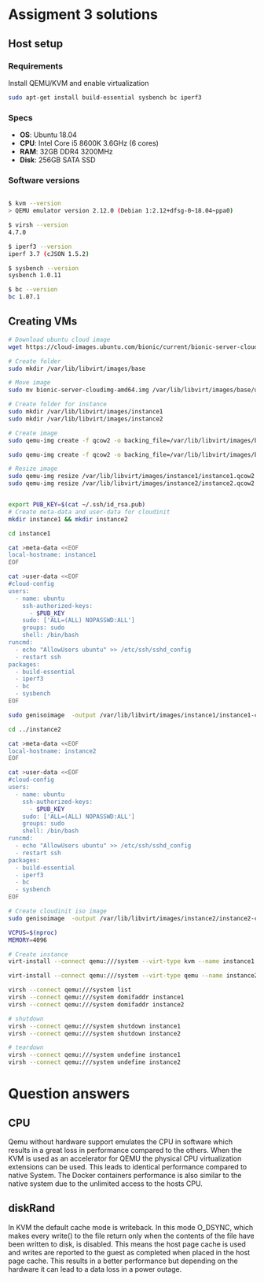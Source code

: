 # Assigment 3 solutions

## Host setup

### Requirements

Install QEMU/KVM and enable virtualization

```sh
sudo apt-get install build-essential sysbench bc iperf3
```

### Specs

- **OS**: Ubuntu 18.04
- **CPU**: Intel Core i5 8600K 3.6GHz (6 cores)
- **RAM**: 32GB DDR4 3200MHz
- **Disk**: 256GB SATA SSD

### Software versions

```sh

$ kvm --version
> QEMU emulator version 2.12.0 (Debian 1:2.12+dfsg-0~18.04~ppa0)

$ virsh --version
4.7.0

$ iperf3 --version
iperf 3.7 (cJSON 1.5.2)

$ sysbench --version
sysbench 1.0.11

$ bc --version
bc 1.07.1
```

## Creating VMs

```sh
# Download ubuntu cloud image
wget https://cloud-images.ubuntu.com/bionic/current/bionic-server-cloudimg-amd64.img

# Create folder
sudo mkdir /var/lib/libvirt/images/base

# Move image
sudo mv bionic-server-cloudimg-amd64.img /var/lib/libvirt/images/base/ubuntu-18.04.qcow2

# Create folder for instance
sudo mkdir /var/lib/libvirt/images/instance1
sudo mkdir /var/lib/libvirt/images/instance2

# Create image
sudo qemu-img create -f qcow2 -o backing_file=/var/lib/libvirt/images/base/ubuntu-18.04.qcow2 /var/lib/libvirt/images/instance1/instance1.qcow2

sudo qemu-img create -f qcow2 -o backing_file=/var/lib/libvirt/images/base/ubuntu-18.04.qcow2 /var/lib/libvirt/images/instance2/instance2.qcow2

# Resize image
sudo qemu-img resize /var/lib/libvirt/images/instance1/instance1.qcow2 15G
sudo qemu-img resize /var/lib/libvirt/images/instance2/instance2.qcow2 15G


export PUB_KEY=$(cat ~/.ssh/id_rsa.pub)
# Create meta-data and user-data for cloudinit
mkdir instance1 && mkdir instance2

cd instance1

cat >meta-data <<EOF
local-hostname: instance1
EOF

cat >user-data <<EOF
#cloud-config
users:
  - name: ubuntu
    ssh-authorized-keys:
      - $PUB_KEY
    sudo: ['ALL=(ALL) NOPASSWD:ALL']
    groups: sudo
    shell: /bin/bash
runcmd:
  - echo "AllowUsers ubuntu" >> /etc/ssh/sshd_config
  - restart ssh
packages:
  - build-essential
  - iperf3
  - bc
  - sysbench
EOF

sudo genisoimage  -output /var/lib/libvirt/images/instance1/instance1-cidata.iso -volid cidata -joliet -rock user-data meta-data

cd ../instance2

cat >meta-data <<EOF
local-hostname: instance2
EOF

cat >user-data <<EOF
#cloud-config
users:
  - name: ubuntu
    ssh-authorized-keys:
      - $PUB_KEY
    sudo: ['ALL=(ALL) NOPASSWD:ALL']
    groups: sudo
    shell: /bin/bash
runcmd:
  - echo "AllowUsers ubuntu" >> /etc/ssh/sshd_config
  - restart ssh
packages:
  - build-essential
  - iperf3
  - bc
  - sysbench
EOF

# Create cloudinit iso image
sudo genisoimage  -output /var/lib/libvirt/images/instance2/instance2-cidata.iso -volid cidata -joliet -rock user-data meta-data

VCPUS=$(nproc)
MEMORY=4096

# Create instance
virt-install --connect qemu:///system --virt-type kvm --name instance1 --ram $MEMORY --vcpus=$VCPUS --os-type linux --os-variant ubuntu18.04 --disk path=/var/lib/libvirt/images/instance1/instance1.qcow2,format=qcow2 --disk /var/lib/libvirt/images/instance1/instance1-cidata.iso,device=cdrom --import --network network=default --noautoconsole

virt-install --connect qemu:///system --virt-type qemu --name instance2 --ram $MEMORY --vcpus=$VCPUS --os-type linux --os-variant ubuntu18.04 --disk path=/var/lib/libvirt/images/instance2/instance2.qcow2,format=qcow2 --disk /var/lib/libvirt/images/instance2/instance2-cidata.iso,device=cdrom --import --network network=default --noautoconsole

virsh --connect qemu:///system list
virsh --connect qemu:///system domifaddr instance1
virsh --connect qemu:///system domifaddr instance2

# shutdown
virsh --connect qemu:///system shutdown instance1
virsh --connect qemu:///system shutdown instance2

# teardown
virsh --connect qemu:///system undefine instance1
virsh --connect qemu:///system undefine instance2
```


# Question answers
## CPU
Qemu without hardware support emulates the CPU in software which results in a great loss in performance compared to the others. When the KVM is used as an accelerator for QEMU the physical CPU virtualization extensions can be used. This leads to identical performance compared to native System. The Docker containers performance is also similar to the native system due to the unlimited access to the hosts CPU. 

## diskRand
In KVM the default cache mode is writeback. In this mode O_DSYNC, which makes every write() to the file return only when the contents of the file have been written to disk, is disabled. This means the host page cache is used and writes are reported to the guest as completed when placed in the host page cache. This results in a better performance but depending on the hardware it can lead to a data loss in a power outage.

